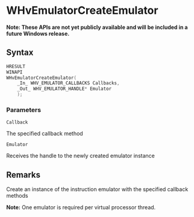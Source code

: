 # WHvEmulatorCreateEmulator
**Note: These APIs are not yet publicly available and will be included in a future Windows release.**

## Syntax

```c
HRESULT
WINAPI
WHvEmulatorCreateEmulator(
    _In_ WHV_EMULATOR_CALLBACKS Callbacks,
    _Out_ WHV_EMULATOR_HANDLE* Emulator
    );
```
### Parameters

`Callback`

The specified callback method

`Emulator`

Receives the handle to the newly created emulator instance

## Remarks
Create an instance of the instruction emulator with the specified callback methods

**Note:** One emulator is required per virtual processor thread.